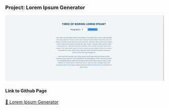 ### Project: Lorem Ipsum Generator

![1688746652855](image/README/1688746652855.png)

#### Link to Github Page

[📜 Lorem Ipsum Generator](https://jovyflagg.github.io/lorem-ipsum/)
